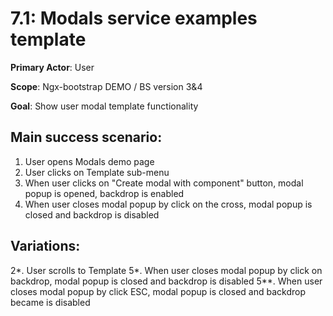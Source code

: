 7.1: Modals service examples template
=====================================

**Primary Actor**: User  

**Scope**: Ngx-bootstrap DEMO / BS version 3&4

**Goal**: Show user modal template functionality

Main success scenario:
----------------------

1. User opens Modals demo page
2. User clicks on Template sub-menu
3. When user clicks on "Create modal with component" button, modal popup is opened, backdrop is enabled
5. When user closes modal popup by click on the cross, modal popup is closed and backdrop is disabled

Variations:
----------

2*. User scrolls to Template
5*. When user closes modal popup by click on backdrop, modal popup is closed and backdrop is disabled
5**. When user closes modal popup by click ESC, modal popup is closed and backdrop became is disabled
